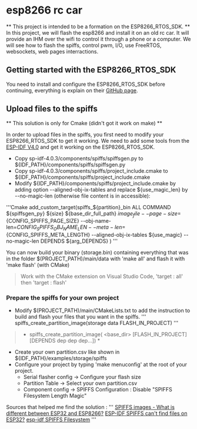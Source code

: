 # esp8266 rc car

** This project is intended to be a formation on the ESP8266_RTOS_SDK. **
In this project, we will flash the esp8266 and install it on an old rc car. It will provide an IHM over the wifi to control it through a phone or a computer.
We will see how to flash the spiffs, control pwm, I/O, use FreeRTOS, websockets, web pages interractions.

## Getting started with the ESP8266_RTOS_SDK
You need to install and configure the ESP8266_RTOS_SDK before continuing, everything is explain on their [GitHub page](https://github.com/espressif/ESP8266_RTOS_SDK/).

## Upload files to the spiffs
** This solution is only for Cmake (didn't got it work on make) **

In order to upload files in the spiffs, you first need to modify your ESP8266_RTOS_SDK to get it working.
We need to add some tools from the [ESP-IDF V4.0](https://github.com/espressif/esp-idf/tree/release/v4.0) and get it working on the ESP8266_RTOS_SDK.
- Copy sp-idf-4.0.3/components/spiffs/spiffsgen.py to ${IDF_PATH}/components/spiffs/spiffsgen.py
- Copy sp-idf-4.0.3/components/spiffs/project_include.cmake to ${IDF_PATH}/components/spiffs/project_include.cmake
- Modify ${IDF_PATH}/components/spiffs/project_include.cmake by adding option --aligned-obj-ix-tables and replace ${use_magic_len} by --no-magic-len (otherwise file content is in accessible):

'''Cmake
add_custom_target(spiffs_${partition}_bin ALL
    COMMAND ${spiffsgen_py} ${size} ${base_dir_full_path} ${image_file}
    --page-size=${CONFIG_SPIFFS_PAGE_SIZE}
    --obj-name-len=${CONFIG_SPIFFS_OBJ_NAME_LEN}
    --meta-len=${CONFIG_SPIFFS_META_LENGTH}
    --aligned-obj-ix-tables
    ${use_magic}
    --no-magic-len
    DEPENDS ${arg_DEPENDS}
    )
'''

You can now build your binary (storage.bin) containing everything that was in the folder $(PROJECT_PATH)/main/data with 'make all' and flash it with 'make flash' (with CMake)
> Work with the CMake extension on Visual Studio Code, 'target : all' then 'target : flash'

### Prepare the spiffs for your own project

- Modify $(PROJECT_PATH)/main/CMakeLists.txt to add the instruction to build and flash your files that you want in the spiffs.
'''
spiffs_create_partition_image(storage data FLASH_IN_PROJECT)
'''
> * spiffs_create_partition_image(<partition> <base_dir> [FLASH_IN_PROJECT] [DEPENDS dep dep dep...]) *

- Create your own partition.csv like shown in ${IDF_PATH}/examples/storage/spiffs
- Configure your project by typing 'make menuconfig' at the root of your project.
  - Serial flasher config -> Configure your flash size
  - Partition Table -> Select your own partition.csv
  - Component config -> SPIFFS Configuration : Disable "SPIFFS Filesystem Length Magic"

Sources that helped me find the solution :
'''
[SPIFFS images - What is different between ESP32 and ESP8266?](https://www.esp32.com/viewtopic.php?t=21955)
[ESP-IDF SPIFFS can't find files on ESP32?](https://esp32.com/viewtopic.php?t=7413)
[esp-idf SPIFFS Filesystem](https://docs.espressif.com/projects/esp-idf/en/latest/esp32/api-reference/storage/spiffs.html)
'''